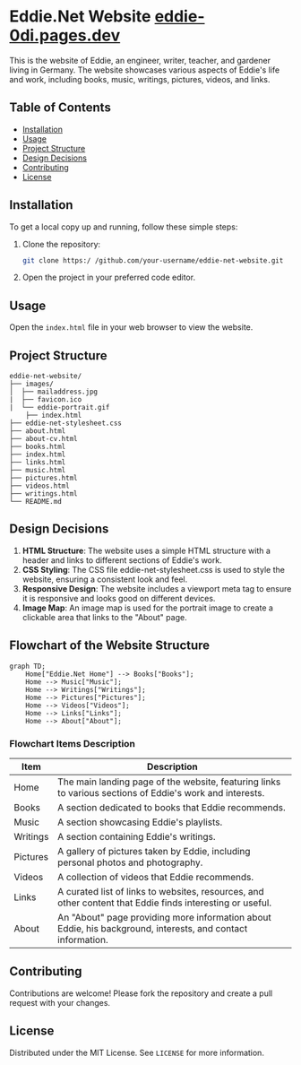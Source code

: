 # Eddie.Net Website [eddie-0di.pages.dev](https://eddie-0di.pages.dev/)


This is the website of Eddie, an engineer, writer, teacher, and gardener living in Germany. 
The website showcases various aspects of Eddie's life and work, including 
books, music, writings, pictures, videos, and links.

## Table of Contents

- [Installation](#installation)
- [Usage](#usage)
- [Project Structure](#project-structure)
- [Design Decisions](#design-decisions)
- [Contributing](#contributing)
- [License](#license)

## Installation

To get a local copy up and running, follow these simple steps:

1. Clone the repository:  
   ```sh
   git clone https:/ /github.com/your-username/eddie-net-website.git
   ```
2. Open the project in your preferred code editor.

## Usage

Open the `index.html` file in your web browser to view the website.

## Project Structure

```plaintext
eddie-net-website/
├── images/
│  ├── mailaddress.jpg
|  ├── favicon.ico
|  └── eddie-portrait.gif
    ├── index.html
├── eddie-net-stylesheet.css
├── about.html
├── about-cv.html
├── books.html
├── index.html
├── links.html
├── music.html
├── pictures.html
├── videos.html
├── writings.html
└── README.md
```

## Design Decisions

1. **HTML Structure**: The website uses a simple HTML structure with a header and links to different sections of Eddie's work.
2. **CSS Styling**: The CSS file eddie-net-stylesheet.css is used to style the website, ensuring a consistent look and feel.
3. **Responsive Design**: The website includes a viewport meta tag to ensure it is responsive and looks good on different devices.
4. **Image Map**: An image map is used for the portrait image to create a clickable area that links to the "About" page.

## Flowchart of the Website Structure

```mermaid
graph TD;
    Home["Eddie.Net Home"] --> Books["Books"];
    Home --> Music["Music"];
    Home --> Writings["Writings"];
    Home --> Pictures["Pictures"];
    Home --> Videos["Videos"];
    Home --> Links["Links"];
    Home --> About["About"];
```

### Flowchart Items Description

| Item | Description |
| --- | --- |
| Home | The main landing page of the website, featuring links to various sections of Eddie's work and interests. |
| Books | A section dedicated to books that Eddie recommends. |
| Music | A section showcasing Eddie's playlists. |
| Writings | A section containing Eddie's writings. |
| Pictures | A gallery of pictures taken by Eddie, including personal photos and photography. |
| Videos | A collection of videos that Eddie recommends. |
| Links | A curated list of links to websites, resources, and other content that Eddie finds interesting or useful. |
| About | An "About" page providing more information about Eddie, his background, interests, and contact information.|


## Contributing

Contributions are welcome! Please fork the repository and create a pull request with your changes.

## License

Distributed under the MIT License. See `LICENSE` for more information.
```
